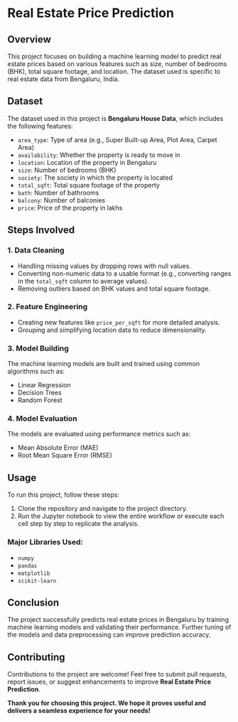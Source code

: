 # Real Estate Price Prediction

## Overview

This project focuses on building a machine learning model to predict real estate prices based on various features such as size, number of bedrooms (BHK), total square footage, and location. The dataset used is specific to real estate data from Bengaluru, India.

## Dataset

The dataset used in this project is **Bengaluru House Data**, which includes the following features:
- `area_type`: Type of area (e.g., Super Built-up Area, Plot Area, Carpet Area)
- `availability`: Whether the property is ready to move in
- `location`: Location of the property in Bengaluru
- `size`: Number of bedrooms (BHK)
- `society`: The society in which the property is located
- `total_sqft`: Total square footage of the property
- `bath`: Number of bathrooms
- `balcony`: Number of balconies
- `price`: Price of the property in lakhs

## Steps Involved

### 1. Data Cleaning
- Handling missing values by dropping rows with null values.
- Converting non-numeric data to a usable format (e.g., converting ranges in the `total_sqft` column to average values).
- Removing outliers based on BHK values and total square footage.

### 2. Feature Engineering
- Creating new features like `price_per_sqft` for more detailed analysis.
- Grouping and simplifying location data to reduce dimensionality.

### 3. Model Building
The machine learning models are built and trained using common algorithms such as:
- Linear Regression
- Decision Trees
- Random Forest

### 4. Model Evaluation
The models are evaluated using performance metrics such as:
- Mean Absolute Error (MAE)
- Root Mean Square Error (RMSE)

## Usage

To run this project, follow these steps:
1. Clone the repository and navigate to the project directory.
2. Run the Jupyter notebook to view the entire workflow or execute each cell step by step to replicate the analysis.

### Major Libraries Used:
- `numpy`
- `pandas`
- `matplotlib`
- `scikit-learn`

## Conclusion
The project successfully predicts real estate prices in Bengaluru by training machine learning models and validating their performance. Further tuning of the models and data preprocessing can improve prediction accuracy.

## Contributing
Contributions to the project are welcome! Feel free to submit pull requests, report issues, or suggest enhancements to improve **Real Estate Price Prediction**.

**Thank you for choosing this project. We hope it proves useful and delivers a seamless experience for your needs!**
